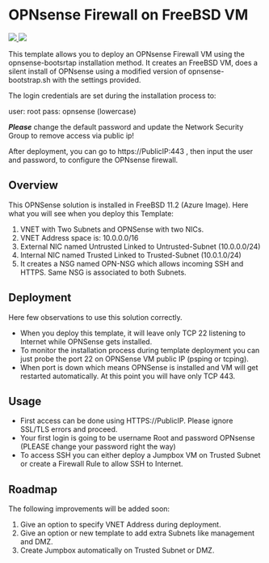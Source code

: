 # OPNsense Firewall on FreeBSD VM

<a href="https://portal.azure.com/#create/Microsoft.Template/uri/https%3A%2F%2Fraw.githubusercontent.com%2Fdmauser%2Fopnazure%2Fmaster%2Fazuredeploy.json" target="_blank">
    <img src="http://azuredeploy.net/deploybutton.png"/>
</a>
<a href="http://armviz.io/#/?load=https%3A%2F%2Fraw.githubusercontent.com%2Fdmauser%2Fopnazure%2Fmaster%2Fazuredeploy.json" target="_blank">
    <img src="http://armviz.io/visualizebutton.png"/>
</a>

This template allows you to deploy an OPNsense Firewall VM using the opnsense-bootsrtap installation method. It creates an FreeBSD VM, does a silent install of OPNsense using a modified version of opnsense-bootstrap.sh with the settings provided.

The login credentials are set during the installation process to:

user: root
pass: opnsense (lowercase)

***Please*** change the default password and update the Network Security Group to remove access via public ip!

After deployment, you can go to https://PublicIP:443 , then input the user and password, to configure the OPNsense firewall.

## Overview

This OPNSense solution is installed in FreeBSD 11.2 (Azure Image). 
Here what you will see when you deploy this Template:
1) VNET with Two Subnets and OPNSense with two NICs.
2) VNET Address space is: 10.0.0.0/16
3) External NIC named Untrusted Linked to Untrusted-Subnet (10.0.0.0/24)
4) Internal NIC named Trusted Linked to Trusted-Subnet (10.0.1.0/24)
5) It creates a NSG named OPN-NSG which allows incoming SSH and HTTPS. Same NSG is associated to both Subnets.

## Deployment
Here few observations to use this solution correctly.

- When you deploy this template, it will leave only TCP 22 listening to Internet while OPNSense gets installed.
- To monitor the installation process during template deployment you can just probe the port 22 on OPNSense VM public IP (psping or tcping). 
- When port is down which means OPNSense is installed and VM will get restarted automatically. At this point you will have only TCP 443.

## Usage
- First access can be done using HTTPS://PublicIP. Please ignore SSL/TLS errors and proceed.
- Your first login is going to be username Root and password OPNsense (PLEASE change your password right the way)
- To access SSH you can either deploy a Jumpbox VM on Trusted Subnet or create a Firewall Rule to allow SSH to Internet.

## Roadmap

The following improvements will be added soon:
1) Give an option to specify VNET Address during deployment.
2) Give an option or new template to add extra Subnets like management and DMZ.
3) Create Jumpbox automatically on Trusted Subnet or DMZ.

